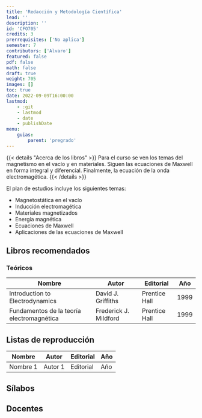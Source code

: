 ```yaml
---
title: 'Redacción y Metodología Científica'
lead: ''
description: ''
id: 'CFO705'
credits: 3
prerrequisites: ['No aplica']
semester: 7
contributors: ['Alvaro']
featured: false
pdf: false
math: false
draft: true
weight: 705
images: []
toc: true
date: 2022-09-09T16:00:00
lastmod:
    - :git
    - lastmod
    - date
    - publishDate
menu:
    guias:
        parent: 'pregrado'
---
```


{{< details "Acerca de los libros" >}} Para el curso se ven los temas del magnetismo en el vacío y en materiales. Siguen las ecuaciones de Maxwell en forma integral y diferencial. Finalmente, la ecuación de la onda electromagética. {{< /details >}}

El plan de estudios incluye los siguientes temas:

-   Magnetostática en el vacío
-   Inducción electromagética
-   Materiales magnetizados
-   Energía magnética
-   Ecuaciones de Maxwell
-   Aplicaciones de las ecuaciones de Maxwell

## Libros recomendados

### Teóricos

| Nombre | Autor | Editorial | Año |
| --- | --- | --- | --- |
| Introduction to Electrodynamics | David J. Griffiths | Prentice Hall | 1999 |
| Fundamentos de la teoría electromagnética | Frederick J. Mildford | Prentice Hall | 1999 |

## Listas de reproducción

| Nombre   | Autor   | Editorial | Año |
| -------- | ------- | --------- | --- |
| Nombre 1 | Autor 1 | Editorial | Año |

## Sílabos

## Docentes
